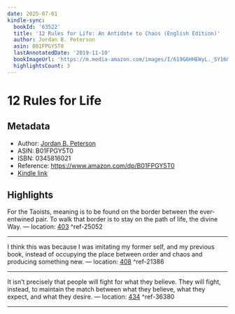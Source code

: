 ```yaml
---
date: 2025-07-01
kindle-sync:
  bookId: '63522'
  title: '12 Rules for Life: An Antidote to Chaos (English Edition)'
  author: Jordan B. Peterson
  asin: B01FPGY5T0
  lastAnnotatedDate: '2019-11-10'
  bookImageUrl: 'https://m.media-amazon.com/images/I/619G6HHEWyL._SY160.jpg'
  highlightsCount: 3
---
```

# 12 Rules for Life
## Metadata
* Author: [Jordan B. Peterson](https://www.amazon.comundefined)
* ASIN: B01FPGY5T0
* ISBN: 0345816021
* Reference: https://www.amazon.com/dp/B01FPGY5T0
* [Kindle link](kindle://book?action=open&asin=B01FPGY5T0)

## Highlights
For the Taoists, meaning is to be found on the border between the ever-entwined pair. To walk that border is to stay on the path of life, the divine Way. — location: [403](kindle://book?action=open&asin=B01FPGY5T0&location=403) ^ref-25052

---
I think this was because I was imitating my former self, and my previous book, instead of occupying the place between order and chaos and producing something new. — location: [408](kindle://book?action=open&asin=B01FPGY5T0&location=408) ^ref-21386

---
It isn’t precisely that people will fight for what they believe. They will fight, instead, to maintain the match between what they believe, what they expect, and what they desire. — location: [434](kindle://book?action=open&asin=B01FPGY5T0&location=434) ^ref-36380

---

